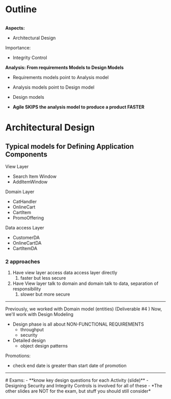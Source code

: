 # Outline
```table-of-contents
```
**Aspects:**
- Architectural Design

Importance:
- Integrity Control

**Analysis: From requirements Models to Design Models**
- Requirements models point to Analysis model
- Analysis models point to Design model
- Design models 

- **Agile SKIPS the analysis model to produce a product FASTER**

# Architectural Design
## Typical models for Defining Application Components
View Layer
- Search Item Window
- AddItemWindow

Domain Layer
- CatHandler
- OnlineCart
- CartItem
- PromoOffering

Data access Layer
- CustomerDA
- OnlineCartDA
- CartItemDA

### 2 approaches
1. Have view layer access data access layer directly
	1. faster but less secure
2. Have View layer talk to domain and domain talk to data, separation of responsibility
	1. slower but more secure

<hr>



Previously, we worked with Domain model (entities) (Deliverable #4 )
Now, we'll work with Design Modeling
- Design phase is all about NON-FUNCTIONAL REQUIREMENTS
	- throughput
	- security
- Detailed design
	- object design patterns

Promotions:
- check end date is greater than start date of promotion

<hr>
# Exams:
- **know key design questions for each Activity (slide)**
	- Designing Security and Integrity Controls is involved for all of these
- *The other slides are NOT for the exam, but stuff you should still consider*